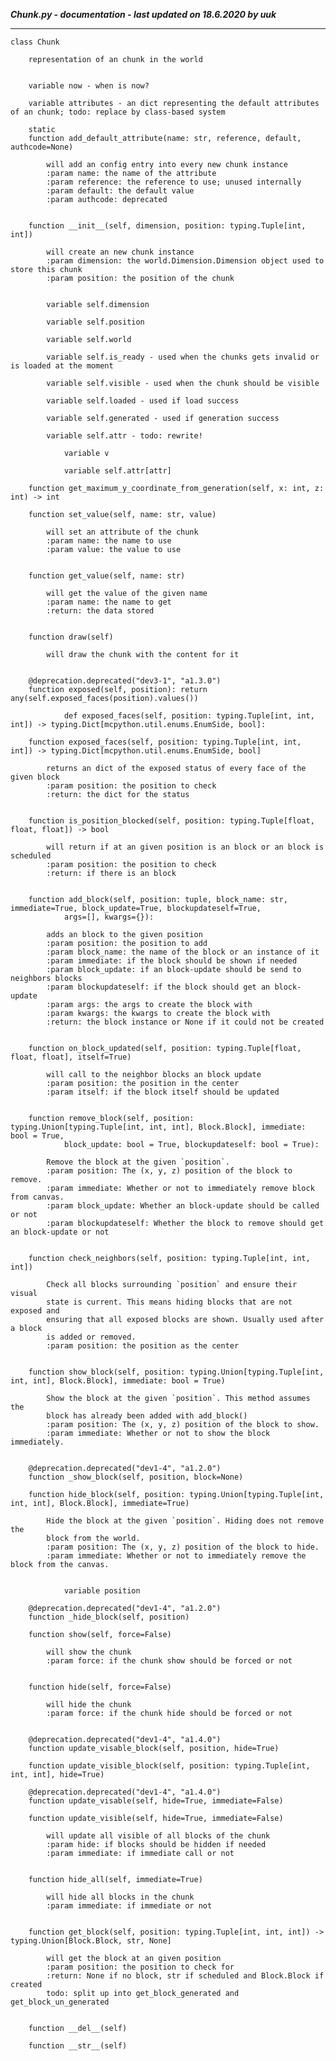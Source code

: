 ***Chunk.py - documentation - last updated on 18.6.2020 by uuk***
___

    class Chunk
        
        representation of an chunk in the world


        variable now - when is now?

        variable attributes - an dict representing the default attributes of an chunk; todo: replace by class-based system

        static
        function add_default_attribute(name: str, reference, default, authcode=None)
            
            will add an config entry into every new chunk instance
            :param name: the name of the attribute
            :param reference: the reference to use; unused internally
            :param default: the default value
            :param authcode: deprecated


        function __init__(self, dimension, position: typing.Tuple[int, int])
            
            will create an new chunk instance
            :param dimension: the world.Dimension.Dimension object used to store this chunk
            :param position: the position of the chunk


            variable self.dimension

            variable self.position

            variable self.world

            variable self.is_ready - used when the chunks gets invalid or is loaded at the moment

            variable self.visible - used when the chunk should be visible

            variable self.loaded - used if load success

            variable self.generated - used if generation success

            variable self.attr - todo: rewrite!

                variable v

                variable self.attr[attr]

        function get_maximum_y_coordinate_from_generation(self, x: int, z: int) -> int

        function set_value(self, name: str, value)
            
            will set an attribute of the chunk
            :param name: the name to use
            :param value: the value to use


        function get_value(self, name: str)
            
            will get the value of the given name
            :param name: the name to get
            :return: the data stored


        function draw(self)
            
            will draw the chunk with the content for it


        @deprecation.deprecated("dev3-1", "a1.3.0")
        function exposed(self, position): return any(self.exposed_faces(position).values())
                
                def exposed_faces(self, position: typing.Tuple[int, int, int]) -> typing.Dict[mcpython.util.enums.EnumSide, bool]:

        function exposed_faces(self, position: typing.Tuple[int, int, int]) -> typing.Dict[mcpython.util.enums.EnumSide, bool]
            
            returns an dict of the exposed status of every face of the given block
            :param position: the position to check
            :return: the dict for the status


        function is_position_blocked(self, position: typing.Tuple[float, float, float]) -> bool
            
            will return if at an given position is an block or an block is scheduled
            :param position: the position to check
            :return: if there is an block


        function add_block(self, position: tuple, block_name: str, immediate=True, block_update=True, blockupdateself=True,
                args=[], kwargs={}):
            
            adds an block to the given position
            :param position: the position to add
            :param block_name: the name of the block or an instance of it
            :param immediate: if the block should be shown if needed
            :param block_update: if an block-update should be send to neighbors blocks
            :param blockupdateself: if the block should get an block-update
            :param args: the args to create the block with
            :param kwargs: the kwargs to create the block with
            :return: the block instance or None if it could not be created


        function on_block_updated(self, position: typing.Tuple[float, float, float], itself=True)
            
            will call to the neighbor blocks an block update
            :param position: the position in the center
            :param itself: if the block itself should be updated


        function remove_block(self, position: typing.Union[typing.Tuple[int, int, int], Block.Block], immediate: bool = True,
                block_update: bool = True, blockupdateself: bool = True):
            
            Remove the block at the given `position`.
            :param position: The (x, y, z) position of the block to remove.
            :param immediate: Whether or not to immediately remove block from canvas.
            :param block_update: Whether an block-update should be called or not
            :param blockupdateself: Whether the block to remove should get an block-update or not


        function check_neighbors(self, position: typing.Tuple[int, int, int])
            
            Check all blocks surrounding `position` and ensure their visual
            state is current. This means hiding blocks that are not exposed and
            ensuring that all exposed blocks are shown. Usually used after a block
            is added or removed.
            :param position: the position as the center


        function show_block(self, position: typing.Union[typing.Tuple[int, int, int], Block.Block], immediate: bool = True)
            
            Show the block at the given `position`. This method assumes the
            block has already been added with add_block()
            :param position: The (x, y, z) position of the block to show.
            :param immediate: Whether or not to show the block immediately.


        @deprecation.deprecated("dev1-4", "a1.2.0")
        function _show_block(self, position, block=None)

        function hide_block(self, position: typing.Union[typing.Tuple[int, int, int], Block.Block], immediate=True)
            
            Hide the block at the given `position`. Hiding does not remove the
            block from the world.
            :param position: The (x, y, z) position of the block to hide.
            :param immediate: Whether or not to immediately remove the block from the canvas.


                variable position

        @deprecation.deprecated("dev1-4", "a1.2.0")
        function _hide_block(self, position)

        function show(self, force=False)
            
            will show the chunk
            :param force: if the chunk show should be forced or not


        function hide(self, force=False)
            
            will hide the chunk
            :param force: if the chunk hide should be forced or not


        @deprecation.deprecated("dev1-4", "a1.4.0")
        function update_visable_block(self, position, hide=True)

        function update_visible_block(self, position: typing.Tuple[int, int, int], hide=True)

        @deprecation.deprecated("dev1-4", "a1.4.0")
        function update_visable(self, hide=True, immediate=False)

        function update_visible(self, hide=True, immediate=False)
            
            will update all visible of all blocks of the chunk
            :param hide: if blocks should be hidden if needed
            :param immediate: if immediate call or not


        function hide_all(self, immediate=True)
            
            will hide all blocks in the chunk
            :param immediate: if immediate or not


        function get_block(self, position: typing.Tuple[int, int, int]) -> typing.Union[Block.Block, str, None]
            
            will get the block at an given position
            :param position: the position to check for
            :return: None if no block, str if scheduled and Block.Block if created
            todo: split up into get_block_generated and get_block_un_generated


        function __del__(self)

        function __str__(self)
